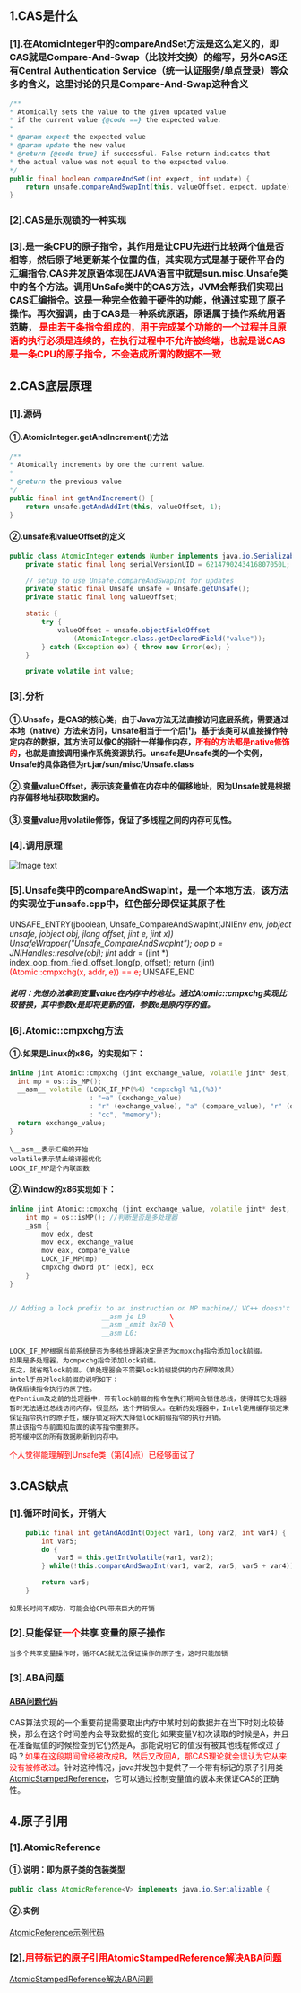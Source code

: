 ## 1.CAS是什么
### [1].在AtomicInteger中的compareAndSet方法是这么定义的，即CAS就是Compare-And-Swap（比较并交换）的缩写，另外CAS还有Central Authentication Service（统一认证服务/单点登录）等众多的含义，这里讨论的只是Compare-And-Swap这种含义
```java
/**
* Atomically sets the value to the given updated value
* if the current value {@code ==} the expected value.
*
* @param expect the expected value
* @param update the new value
* @return {@code true} if successful. False return indicates that
* the actual value was not equal to the expected value.
*/
public final boolean compareAndSet(int expect, int update) {
    return unsafe.compareAndSwapInt(this, valueOffset, expect, update);
}
```
### [2].CAS是乐观锁的一种实现
### [3].是一条CPU的原子指令，其作用是让CPU先进行比较两个值是否相等，然后原子地更新某个位置的值，其实现方式是基于硬件平台的汇编指令,CAS并发原语体现在JAVA语言中就是sun.misc.Unsafe类中的各个方法。调用UnSafe类中的CAS方法，JVM会帮我们实现出CAS汇编指令。这是一种完全依赖于硬件的功能，他通过实现了原子操作。再次强调，由于CAS是一种系统原语，原语属于操作系统用语范畴，<span style="color:red"> 是由若干条指令组成的，用于完成某个功能的一个过程并且原语的执行必须是连续的，在执行过程中不允许被终端，也就是说CAS是一条CPU的原子指令，不会造成所谓的数据不一致 </span>
## 2.CAS底层原理
### [1].源码
#### ①.AtomicInteger.getAndIncrement()方法
```java
/**
* Atomically increments by one the current value.
*
* @return the previous value
*/
public final int getAndIncrement() {
    return unsafe.getAndAddInt(this, valueOffset, 1);
}
```
#### ②.unsafe和valueOffset的定义
```java
public class AtomicInteger extends Number implements java.io.Serializable {
    private static final long serialVersionUID = 6214790243416807050L;

    // setup to use Unsafe.compareAndSwapInt for updates
    private static final Unsafe unsafe = Unsafe.getUnsafe();
    private static final long valueOffset;

    static {
        try {
            valueOffset = unsafe.objectFieldOffset
                (AtomicInteger.class.getDeclaredField("value"));
        } catch (Exception ex) { throw new Error(ex); }
    }

    private volatile int value;
```
### [3].分析
#### ①.Unsafe，是CAS的核心类，由于Java方法无法直接访问底层系统，需要通过本地（native）方法来访问，Unsafe相当于一个后门，基于该类可以直接操作特定内存的数据，其方法可以像C的指针一样操作内存，<span style="color:red">所有的方法都是native修饰的</span>，也就是直接调用操作系统资源执行。unsafe是Unsafe类的一个实例， Unsafe的具体路径为rt.jar/sun/misc/Unsafe.class
#### ②.变量valueOffset，表示该变量值在内存中的偏移地址，因为Unsafe就是根据内存偏移地址获取数据的。
#### ③.变量value用volatile修饰，保证了多线程之间的内存可见性。
### [4].调用原理
![Image text](./image/casandaba01.png)
### [5].Unsafe类中的compareAndSwapInt，是一个本地方法，该方法的实现位于unsafe.cpp中，红色部分即保证其原子性
UNSAFE_ENTRY(jboolean, Unsafe_CompareAndSwapInt(JNIEnv *env, jobject unsafe, jobject obj, jlong offset, jint e, jint x))
  UnsafeWrapper("Unsafe_CompareAndSwapInt");
  oop p = JNIHandles::resolve(obj);
  jint* addr = (jint *) index_oop_from_field_offset_long(p, offset);
  return (jint)<span style="color:red"> (Atomic::cmpxchg(x, addr, e)) == e;</span>
UNSAFE_END

##### 说明：先想办法拿到变量value在内存中的地址。通过Atomic::cmpxchg实现比较替换，其中参数x是即将更新的值，参数e是原内存的值。

### [6].Atomic::cmpxchg方法

#### ①.如果是Linux的x86，的实现如下：

```c++
inline jint Atomic::cmpxchg (jint exchange_value, volatile jint* dest, jint compare_value) {
  int mp = os::is_MP();
  __asm__ volatile (LOCK_IF_MP(%4) "cmpxchgl %1,(%3)"
                    : "=a" (exchange_value)
                    : "r" (exchange_value), "a" (compare_value), "r" (dest), "r" (mp)
                    : "cc", "memory");
  return exchange_value;
}
```

    \__asm__表示汇编的开始
    volatile表示禁止编译器优化
    LOCK_IF_MP是个内联函数

#### ②.Window的x86实现如下：

```c++
inline jint Atomic::cmpxchg (jint exchange_value, volatile jint* dest, jint compare_value) {
    int mp = os::isMP(); //判断是否是多处理器
    _asm {
        mov edx, dest
        mov ecx, exchange_value
        mov eax, compare_value
        LOCK_IF_MP(mp)
        cmpxchg dword ptr [edx], ecx
    }
}


// Adding a lock prefix to an instruction on MP machine// VC++ doesn't like the lock prefix to be on a single line// so we can't insert a label after the lock prefix.// By emitting a lock prefix, we can define a label after it.#define LOCK_IF_MP(mp) __asm cmp mp, 0  \
                       __asm je L0      \
                       __asm _emit 0xF0 \
                       __asm L0:
```
    LOCK_IF_MP根据当前系统是否为多核处理器决定是否为cmpxchg指令添加lock前缀。
    如果是多处理器，为cmpxchg指令添加lock前缀。
    反之，就省略lock前缀。（单处理器会不需要lock前缀提供的内存屏障效果）
    intel手册对lock前缀的说明如下：
    确保后续指令执行的原子性。
    在Pentium及之前的处理器中，带有lock前缀的指令在执行期间会锁住总线，使得其它处理器暂时无法通过总线访问内存，很显然，这个开销很大。在新的处理器中，Intel使用缓存锁定来保证指令执行的原子性，缓存锁定将大大降低lock前缀指令的执行开销。
    禁止该指令与前面和后面的读写指令重排序。
    把写缓冲区的所有数据刷新到内存中。
<span style="color:red">个人觉得能理解到Unsafe类（第[4]点）已经够面试了</span>
## 3.CAS缺点
### [1].循环时间长，开销大
```java
    public final int getAndAddInt(Object var1, long var2, int var4) {
        int var5;
        do {
            var5 = this.getIntVolatile(var1, var2);
        } while(!this.compareAndSwapInt(var1, var2, var5, var5 + var4));

        return var5;
    }
```
    如果长时间不成功，可能会给CPU带来巨大的开销
### [2].只能保证<span style="color:red">一个</span>共享 变量的原子操作
    当多个共享变量操作时，循环CAS就无法保证操作的原子性，这时只能加锁
### [3].ABA问题
#### [ABA问题代码](./code/ABATest.java)
CAS算法实现的一个重要前提需要取出内存中某时刻的数据并在当下时刻比较替换，那么在这个时间差内会导致数据的变化
如果变量V初次读取的时候是A，并且在准备赋值的时候检查到它仍然是A，那能说明它的值没有被其他线程修改过了吗？<span style="color:red">如果在这段期间曾经被改成B，然后又改回A，那CAS理论就会误认为它从来没有被修改过</span>。针对这种情况，java并发包中提供了一个带有标记的原子引用类[AtomicStampedReference](#atomicStampedReference)，它可以通过控制变量值的版本来保证CAS的正确性。
## 4.原子引用
### [1].AtomicReference
#### ①.说明：即为原子类的包装类型
```java
public class AtomicReference<V> implements java.io.Serializable {
```
#### ②.实例
[AtomicReference示例代码](./code/AtomicReferenceTest.java)
### [2].<span style="color:red" id="atomicStampedReference">用带标记的原子引用AtomicStampedReference解决ABA问题</span>
[AtomicStampedReference解决ABA问题](./code/ABAResolve.java)